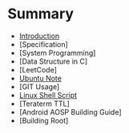 # Summary

* [Introduction](README.md)
* [Specification]
* [System Programming]
* [Data Structure in C]
* [LeetCode]
* [Ubuntu Note](content/ubuntu_note/note.md)
* [GIT Usage]
* [Linux Shell Script](content/linux_shell_script/linux_sh.md)
* [Teraterm TTL]
* [Android AOSP Building Guide]
* [Building Root]

